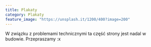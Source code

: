 ```yaml
---
title: Plakaty
category: Plakaty
feature_image: "https://unsplash.it/1200/400?image=200"
---
```


W związku z problemami technicznymi ta część strony jest nadal w budowie. Przepraszamy :x
